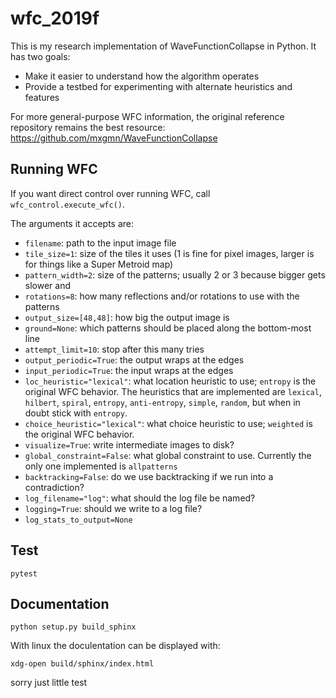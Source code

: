 # wfc_2019f

This is my research implementation of WaveFunctionCollapse in Python. It has two goals:

* Make it easier to understand how the algorithm operates
* Provide a testbed for experimenting with alternate heuristics and features

For more general-purpose WFC information, the original reference repository remains the best resource: https://github.com/mxgmn/WaveFunctionCollapse

## Running WFC

If you want direct control over running WFC, call `wfc_control.execute_wfc()`.

The arguments it accepts are:

- `filename`: path to the input image file
- `tile_size=1`: size of the tiles it uses (1 is fine for pixel images, larger is for things like a Super Metroid map)
- `pattern_width=2`: size of the patterns; usually 2 or 3 because bigger gets slower and
- `rotations=8`: how many reflections and/or rotations to use with the patterns
- `output_size=[48,48]`: how big the output image is
- `ground=None`: which patterns should be placed along the bottom-most line
- `attempt_limit=10`: stop after this many tries
- `output_periodic=True`: the output wraps at the edges
- `input_periodic=True`: the input wraps at the edges
- `loc_heuristic="lexical"`: what location heuristic to use; `entropy` is the original WFC behavior. The heuristics that are implemented are `lexical`, `hilbert`, `spiral`, `entropy`, `anti-entropy`, `simple`, `random`, but when in doubt stick with `entropy`.
- `choice_heuristic="lexical"`: what choice heuristic to use; `weighted` is the original WFC behavior.
- `visualize=True`: write intermediate images to disk?
- `global_constraint=False`: what global constraint to use. Currently the only one implemented is `allpatterns`
- `backtracking=False`: do we use backtracking if we run into a contradiction?
- `log_filename="log"`: what should the log file be named?
- `logging=True`: should we write to a log file?
- `log_stats_to_output=None`

## Test

```
pytest
```

## Documentation

```
python setup.py build_sphinx
```

With linux the doculentation can be displayed with:

```
xdg-open build/sphinx/index.html
```
sorry just little test
